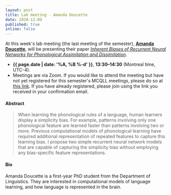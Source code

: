 ```yaml
---
layout: post
title: Lab meeting - Amanda Doucette
date: 2020-12-09
published: true
inline: false 
---
```


At this week's lab meeting (the last meeting of the semester), [**Amanda Doucette**](/people/doucette.amanda), will be presenting their paper [_Inherent Biases of Recurrent Neural Networks for Phonological Assimilation and Dissimilation_](https://www.aclweb.org/anthology/W17-0705.pdf).

- **{{ page.date | date: '%A, %B %-d' }}**, **13:30–14:30** (Montreal time, UTC-4).
- Meetings are via Zoom. If you would like to attend the meeting but have not yet registered for this semester's MCQLL meetings, please do so at [this link](https://umontreal.zoom.us/meeting/register/tJElc--sqTgqGdawmDQZbO0Cvc7IOK5MLmae). If you have already registered, please join using the link you received in your confirmation email.

#### Abstract

<blockquote>
	When learning the phonological rules of a language, human learners display a simplicity bias. For example, patterns involving only one phonological feature are learned faster than patterns involving two or more. Previous computational models of phonological learning have required additional representation of repeated features to capture this learning bias. I propose two simple recurrent neural network models that are capable of capturing the simplicity bias without employing any bias-specific feature representations.
</blockquote>

#### Bio

Amanda Doucette is a first-year PhD student from the Department of Linguistics. They are interested in computational models of language learning, and how language is represented in the brain.
